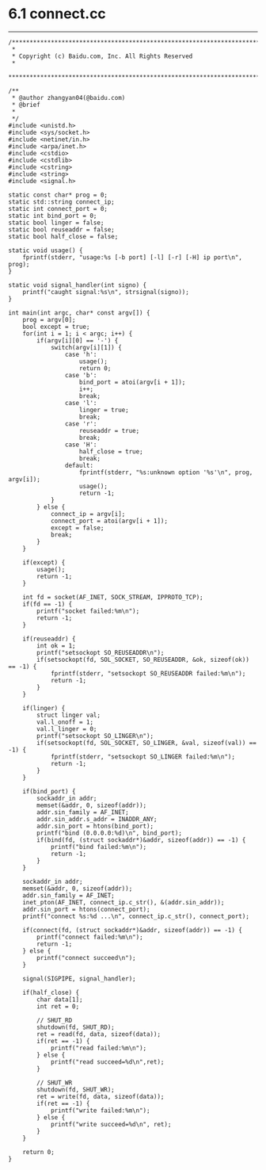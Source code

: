 # 6.1 connect.cc
***

    /***************************************************************************
     *
     * Copyright (c) Baidu.com, Inc. All Rights Reserved
     *
     **************************************************************************/
    
    /**
     * @author zhangyan04(@baidu.com)
     * @brief
     *
     */
    #include <unistd.h>
    #include <sys/socket.h>
    #include <netinet/in.h>
    #include <arpa/inet.h>
    #include <cstdio>
    #include <cstdlib>
    #include <cstring>
    #include <string>
    #include <signal.h>
    
    static const char* prog = 0;
    static std::string connect_ip;
    static int connect_port = 0;
    static int bind_port = 0;
    static bool linger = false;
    static bool reuseaddr = false;
    static bool half_close = false;
    
    static void usage() {
        fprintf(stderr, "usage:%s [-b port] [-l] [-r] [-H] ip port\n", prog);
    }
    
    static void signal_handler(int signo) {
        printf("caught signal:%s\n", strsignal(signo));
    }
    
    int main(int argc, char* const argv[]) {
        prog = argv[0];
        bool except = true;
        for(int i = 1; i < argc; i++) {
            if(argv[i][0] == '-') {
                switch(argv[i][1]) {
                    case 'h':
                        usage();
                        return 0;
                    case 'b':
                        bind_port = atoi(argv[i + 1]);
                        i++;
                        break;
                    case 'l':
                        linger = true;
                        break;
                    case 'r':
                        reuseaddr = true;
                        break;
                    case 'H':
                        half_close = true;
                        break;
                    default:
                        fprintf(stderr, "%s:unknown option '%s'\n", prog, argv[i]);
                        usage();
                        return -1;
                }
            } else {
                connect_ip = argv[i];
                connect_port = atoi(argv[i + 1]);
                except = false;
                break;
            }
        }
        
        if(except) {
            usage();
            return -1;
        }
        
        int fd = socket(AF_INET, SOCK_STREAM, IPPROTO_TCP);
        if(fd == -1) {
            printf("socket failed:%m\n");
            return -1;
        }
        
        if(reuseaddr) {
            int ok = 1;
            printf("setsockopt SO_REUSEADDR\n");
            if(setsockopt(fd, SOL_SOCKET, SO_REUSEADDR, &ok, sizeof(ok)) == -1) {
                fprintf(stderr, "setsockopt SO_REUSEADDR failed:%m\n");
                return -1;
            }
        }
        
        if(linger) {
            struct linger val;
            val.l_onoff = 1;
            val.l_linger = 0;
            printf("setsockopt SO_LINGER\n");
            if(setsockopt(fd, SOL_SOCKET, SO_LINGER, &val, sizeof(val)) == -1) {
                fprintf(stderr, "setsockopt SO_LINGER failed:%m\n");
                return -1;
            }
        }
        
        if(bind_port) {
            sockaddr_in addr;
            memset(&addr, 0, sizeof(addr));
            addr.sin_family = AF_INET;
            addr.sin_addr.s_addr = INADDR_ANY;
            addr.sin_port = htons(bind_port);
            printf("bind (0.0.0.0:%d)\n", bind_port);
            if(bind(fd, (struct sockaddr*)&addr, sizeof(addr)) == -1) {
                printf("bind failed:%m\n");
                return -1;
            }
        }
        
        sockaddr_in addr;
        memset(&addr, 0, sizeof(addr));
        addr.sin_family = AF_INET;
        inet_pton(AF_INET, connect_ip.c_str(), &(addr.sin_addr));
        addr.sin_port = htons(connect_port);
        printf("connect %s:%d ...\n", connect_ip.c_str(), connect_port);
        
        if(connect(fd, (struct sockaddr*)&addr, sizeof(addr)) == -1) {
            printf("connect failed:%m\n");
            return -1;
        } else {
            printf("connect succeed\n");
        }
    
        signal(SIGPIPE, signal_handler);
        
        if(half_close) {
            char data[1];
            int ret = 0;
            
            // SHUT_RD
            shutdown(fd, SHUT_RD);
            ret = read(fd, data, sizeof(data));
            if(ret == -1) {
                printf("read failed:%m\n");
            } else {
                printf("read succeed=%d\n",ret);
            }
            
            // SHUT_WR
            shutdown(fd, SHUT_WR);
            ret = write(fd, data, sizeof(data));
            if(ret == -1) {
                printf("write failed:%m\n");
            } else {
                printf("write succeed=%d\n", ret);
            }
        }
        
        return 0;
    }
